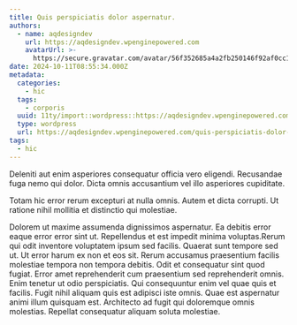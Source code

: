 ```yaml
---
title: Quis perspiciatis dolor aspernatur.
authors:
  - name: aqdesigndev
    url: https://aqdesigndev.wpenginepowered.com
    avatarUrl: >-
      https://secure.gravatar.com/avatar/56f352685a4a2fb250146f92af0cc11e?s=96&d=mm&r=g
date: 2024-10-11T08:55:34.000Z
metadata:
  categories:
    - hic
  tags:
    - corporis
  uuid: 11ty/import::wordpress::https://aqdesigndev.wpenginepowered.com/?p=40
  type: wordpress
  url: https://aqdesigndev.wpenginepowered.com/quis-perspiciatis-dolor-aspernatur/
tags:
  - hic
---
```

Deleniti aut enim asperiores consequatur officia vero eligendi. Recusandae fuga nemo qui dolor. Dicta omnis accusantium vel illo asperiores cupiditate.

Totam hic error rerum excepturi at nulla omnis. Autem et dicta corrupti. Ut ratione nihil mollitia et distinctio qui molestiae.

Dolorem ut maxime assumenda dignissimos aspernatur. Ea debitis error eaque error error sint ut. Repellendus et est impedit minima voluptas.Rerum qui odit inventore voluptatem ipsum sed facilis. Quaerat sunt tempore sed ut. Ut error harum ex non et eos sit. Rerum accusamus praesentium facilis molestiae tempora non tempora debitis. Odit et consequatur sint quod fugiat. Error amet reprehenderit cum praesentium sed reprehenderit omnis. Enim tenetur ut odio perspiciatis. Qui consequuntur enim vel quae quis et facilis. Fugit nihil aliquam quis est adipisci iste omnis. Quae est aspernatur animi illum quisquam est. Architecto ad fugit qui doloremque omnis molestias. Repellat consequatur aliquam soluta molestiae.